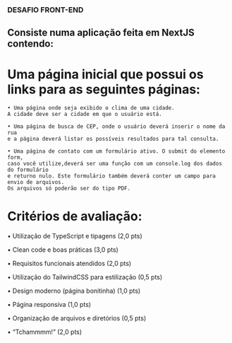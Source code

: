 ### DESAFIO FRONT-END

## Consiste numa aplicação feita em NextJS contendo:

# Uma página inicial que possui os links para as seguintes páginas:

    • Uma página onde seja exibido o clima de uma cidade.
    A cidade deve ser a cidade em que o usuário está.

    • Uma página de busca de CEP, onde o usuário deverá inserir o nome da rua
    e a página deverá listar os possíveis resultados para tal consulta.

    • Uma página de contato com um formulário ativo. O submit do elemento form,
    caso você utilize,deverá ser uma função com um console.log dos dados do formulário
    e returno nulo. Este formulário também deverá conter um campo para envio de arquivos.
    Os arquivos só poderão ser do tipo PDF.

# Critérios de avaliação:

• Utilização de TypeScript e tipagens (2,0 pts)

• Clean code e boas práticas (3,0 pts)

• Requisitos funcionais atendidos (2,0 pts)

• Utilização do TailwindCSS para estilização (0,5 pts)

• Design moderno (página bonitinha) (1,0 pts)

• Página responsiva (1,0 pts)

• Organização de arquivos e diretórios (0,5 pts)

• “Tchammmm!” (2,0 pts)

